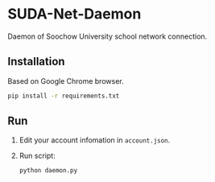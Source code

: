 # SUDA-Net-Daemon
Daemon of Soochow University school network connection.

## Installation
Based on Google Chrome browser.
```sh
pip install -r requirements.txt
```

## Run
1. Edit your account infomation in `account.json`.
2. Run script:

    ```sh
    python daemon.py
    ```